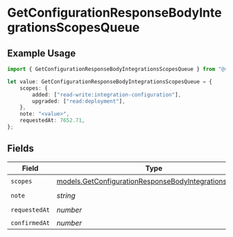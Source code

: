 # GetConfigurationResponseBodyIntegrationsScopesQueue

## Example Usage

```typescript
import { GetConfigurationResponseBodyIntegrationsScopesQueue } from "@simplesagar/vercel/models/getconfigurationop.js";

let value: GetConfigurationResponseBodyIntegrationsScopesQueue = {
    scopes: {
        added: ["read-write:integration-configuration"],
        upgraded: ["read:deployment"],
    },
    note: "<value>",
    requestedAt: 7652.71,
};
```

## Fields

| Field                                                                                                                | Type                                                                                                                 | Required                                                                                                             | Description                                                                                                          |
| -------------------------------------------------------------------------------------------------------------------- | -------------------------------------------------------------------------------------------------------------------- | -------------------------------------------------------------------------------------------------------------------- | -------------------------------------------------------------------------------------------------------------------- |
| `scopes`                                                                                                             | [models.GetConfigurationResponseBodyIntegrationsScopes](../models/getconfigurationresponsebodyintegrationsscopes.md) | :heavy_check_mark:                                                                                                   | N/A                                                                                                                  |
| `note`                                                                                                               | *string*                                                                                                             | :heavy_check_mark:                                                                                                   | N/A                                                                                                                  |
| `requestedAt`                                                                                                        | *number*                                                                                                             | :heavy_check_mark:                                                                                                   | N/A                                                                                                                  |
| `confirmedAt`                                                                                                        | *number*                                                                                                             | :heavy_minus_sign:                                                                                                   | N/A                                                                                                                  |